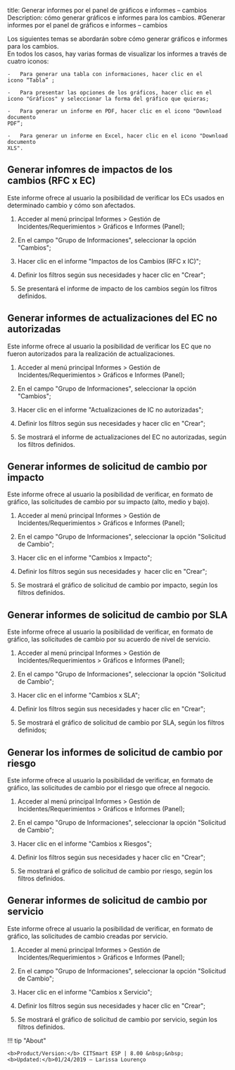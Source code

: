 title: Generar informes por el panel de gráficos e informes – cambios 
Description: cómo generar gráficos e informes para los cambios.
#Generar informes por el panel de gráficos e informes – cambios

Los siguientes temas se abordarán sobre cómo generar gráficos e informes para los cambios.  
En todos los casos, hay varias formas de visualizar los informes a través de
cuatro iconos:  

    -   Para generar una tabla con informaciones, hacer clic en el icono “Tabla” ;

    -   Para presentar las opciones de los gráficos, hacer clic en el
    icono "Gráficos" y seleccionar la forma del gráfico que quieras;

    -   Para generar un informe en PDF, hacer clic en el icono "Download documento
    PDF”;

    -   Para generar un informe en Excel, hacer clic en el icono "Download documento
    XLS".

Generar infomres de impactos de los cambios (RFC x EC)
------------------------------------------------------

Este informe ofrece al usuario la posibilidad de verificar los ECs usados en
determinado cambio y cómo son afectados.

1.  Acceder al menú principal Informes \> Gestión de
    Incidentes/Requerimientos \> Gráficos e Informes (Panel);

2.  En el campo "Grupo de Informaciones", seleccionar la opción "Cambios";

3.  Hacer clic en el informe "Impactos de los Cambios (RFC x IC)";

4.  Definir los filtros según sus necesidades y hacer clic en "Crear";

5.  Se presentará el informe de impacto de los cambios según los filtros
    definidos.

Generar informes de actualizaciones del EC no autorizadas
---------------------------------------------------------

Este informe ofrece al usuario la posibilidad de verificar los EC que no fueron
autorizados para la realización de actualizaciones.

1.  Acceder al menú principal Informes \> Gestión de
    Incidentes/Requerimientos \> Gráficos e Informes (Panel);

2.  En el campo "Grupo de Informaciones", seleccionar la opción "Cambios";

3.  Hacer clic en el informe "Actualizaciones de IC no autorizadas";

4.  Definir los filtros según sus necesidades y hacer clic en "Crear";

5.  Se mostrará el informe de actualizaciones del EC no autorizadas, según los
    filtros definidos.

Generar informes de solicitud de cambio por impacto
---------------------------------------------------

Este informe ofrece al usuario la posibilidad de verificar, en formato de
gráfico, las solicitudes de cambio por su impacto (alto, medio y bajo).

1.  Acceder al menú principal Informes \> Gestión de Incidentes/Requerimientos
    \> Gráficos e Informes (Panel);

2.  En el campo "Grupo de Informaciones", seleccionar la opción "Solicitud de
    Cambio";

3.  Hacer clic en el informe "Cambios x Impacto";

4.  Definir los filtros según sus necesidades y  hacer clic en "Crear";

5.  Se mostrará el gráfico de solicitud de cambio por impacto, según los filtros
    definidos.

Generar informes de solicitud de cambio por SLA
-----------------------------------------------

Este informe ofrece al usuario la posibilidad de verificar, en formato de
gráfico, las solicitudes de cambio por su acuerdo de nivel de servicio.

1.  Acceder al menú principal Informes \> Gestión de Incidentes/Requerimientos
    \> Gráficos e Informes (Panel);

2.  En el campo "Grupo de Informaciones", seleccionar la opción "Solicitud de
    Cambio";

3.  Hacer clic en el informe "Cambios x SLA";

4.  Definir los filtros según sus necesidades y hacer clic en "Crear";

5.  Se mostrará el gráfico de solicitud de cambio por SLA, según los filtros
    definidos;

Generar los informes de solicitud de cambio por riesgo
------------------------------------------------------

Este informe ofrece al usuario la posibilidad de verificar, en formato de
gráfico, las solicitudes de cambio por el riesgo que ofrece al negocio.

1.  Acceder al menú principal Informes \> Gestión de Incidentes/Requerimientos
    \> Gráficos e Informes (Panel);

2.  En el campo "Grupo de Informaciones", seleccionar la opción "Solicitud de
    Cambio";

3.  Hacer clic en el informe "Cambios x Riesgos";

4.  Definir los filtros según sus necesidades y hacer clic en "Crear";

5.  Se mostrará el gráfico de solicitud de cambio por riesgo, según los filtros
    definidos.

Generar informes de solicitud de cambio por servicio
----------------------------------------------------

Este informe ofrece al usuario la posibilidad de verificar, en formato de
gráfico, las solicitudes de cambio creadas por servicio.

1.  Acceder al menú principal Informes \> Gestión de
    Incidentes/Requerimientos \> Gráficos e Informes (Panel);

2.  En el campo "Grupo de Informaciones", seleccionar la opción "Solicitud de
    Cambio";

3.  Hacer clic en el informe "Cambios x Servicio";

4.  Definir los filtros según sus necesidades y hacer clic en "Crear";

5.  Se mostrará el gráfico de solicitud de cambio por servicio, según los
    filtros definidos.
    
!!! tip "About"

    <b>Product/Version:</b> CITSmart ESP | 8.00 &nbsp;&nbsp;
    <b>Updated:</b>01/24/2019 – Larissa Lourenço
